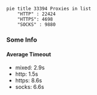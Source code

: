
```mermaid
pie title 33394 Proxies in list
    "HTTP" : 22424
    "HTTPS": 4698
    "SOCKS" : 9880
```

### Some Info
#### Average Timeout

- mixed: 2.9s
- http: 1.5s
- https: 8.6s
- socks: 6.6s